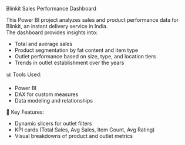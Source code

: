 Blinkit Sales Performance Dashboard

This Power BI project analyzes sales and product performance data for Blinkit, an instant delivery service in India.  
The dashboard provides insights into:

- Total and average sales
- Product segmentation by fat content and item type
- Outlet performance based on size, type, and location tiers
- Trends in outlet establishment over the years

 📊 Tools Used:
- Power BI
- DAX for custom measures
- Data modeling and relationships

 📌 Key Features:
- Dynamic slicers for outlet filters
- KPI cards (Total Sales, Avg Sales, Item Count, Avg Rating)
- Visual breakdowns of product and outlet metrics
